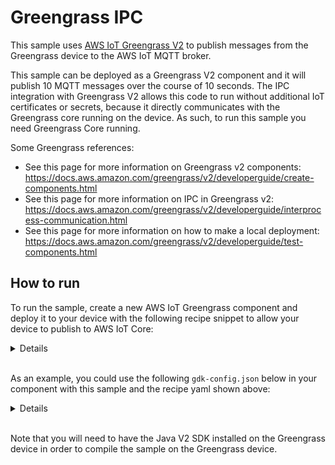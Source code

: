 # Greengrass IPC

This sample uses [AWS IoT Greengrass V2](https://docs.aws.amazon.com/greengrass/index.html) to publish messages from the Greengrass device to the AWS IoT MQTT broker.

This sample can be deployed as a Greengrass V2 component and it will publish 10 MQTT messages over the course of 10 seconds. The IPC integration with Greengrass V2 allows this code to run without additional IoT certificates or secrets, because it directly communicates with the Greengrass core running on the device. As such, to run this sample you need Greengrass Core running.

Some Greengrass references:

* See this page for more information on Greengrass v2 components: https://docs.aws.amazon.com/greengrass/v2/developerguide/create-components.html
* See this page for more information on IPC in Greengrass v2: https://docs.aws.amazon.com/greengrass/v2/developerguide/interprocess-communication.html
* See this page for more information on how to make a local deployment: https://docs.aws.amazon.com/greengrass/v2/developerguide/test-components.html

## How to run

To run the sample, create a new AWS IoT Greengrass component and deploy it to your device with the following recipe snippet to allow your device to publish to AWS IoT Core:

<details>

```yaml
  ---
  RecipeFormatVersion: "2020-01-25"
  ComponentName: "GreengrassIPC"
  ComponentVersion: "1.0.0"
  ComponentDescription: "IPC Greengrass sample."
  ComponentPublisher: "<ComponentPublisher>"
  ComponentConfiguration:
  DefaultConfiguration:
      accessControl:
      aws.greengrass.ipc.mqttproxy:
          software.amazon.awssdk.iotdevicesdk.GreengrassIPC:1:
          policyDescription: "Allows access to publish to all AWS IoT Core topics. For demonstration only - use best practices in a real application"
          operations:
              - aws.greengrass#PublishToIoTCore
          resources:
              - "*"
  Manifests:
  - Platform:
      os: all
      Artifacts:
      - URI: "<S3 Bucket URL>/software.amazon.awssdk.iotdevicesdk/1.0.0/GreengrassIPC-1.0-SNAPSHOT.jar"
      Lifecycle:
          RequiresPrivilege: true
          Run: "java -cp {artifacts:path}/GreengrassIPC-1.0-SNAPSHOT.jar greengrass.GreengrassIPC "
```

Replace the following with your information:
 * `<ComponentPublisher>` with the name you wish to publish your component under.
 * `<S3 Bucket URL>` with the S3 bucket URL for your account to store your Greengrass components under

</details>
<br />

As an example, you could use the following `gdk-config.json` below in your component with this sample and the recipe yaml shown above:
<details>

```json
  {
  "component": {
      "software.amazon.awssdk.iotdevicesdk.GreengrassIPC": {
      "author": "<ComponentPublisher>",
      "version": "1.0.0",
      "build": {
          "build_system": "maven"
      },
      "publish": {
          "bucket": "<S3 Bucket URL>",
          "region": "<Region>"
      }
      }
  },
  "gdk_version": "1.0.0"
  }
```

Replace the following with your information:
 * `<ComponentPublisher>` with the name you wish to publish your component under.
 * `<S3 Bucket URL>` with the S3 bucket URL for your account to store your Greengrass components under.
 * `<Region>` the region of your S3 bucket and Greengrass device.

</details>
<br />

Note that you will need to have the Java V2 SDK installed on the Greengrass device in order to compile the sample on the Greengrass device.
